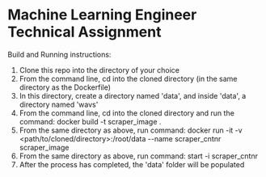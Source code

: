 # Machine Learning Engineer Technical Assignment

Build and Running instructions:
1. Clone this repo into the directory of your choice
2. From the command line, cd into the cloned directory (in the same directory as the Dockerfile)
3. In this directory, create a directory named 'data', and inside 'data', a directory named 'wavs'
4. From the command line, cd into the cloned directory and run the command: docker build -t scraper_image .
5. From the same directory as above, run command: docker run -it -v <path/to/cloned/directory>:/root/data --name scraper_cntnr scraper_image
6. From the same directory as above, run command: start -i scraper_cntnr
7. After the process has completed, the 'data' folder will be populated
